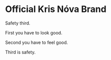 # Official Kris Nóva Brand

Safety third.

First you have to look good.

Second you have to feel good.

Third is safety.

